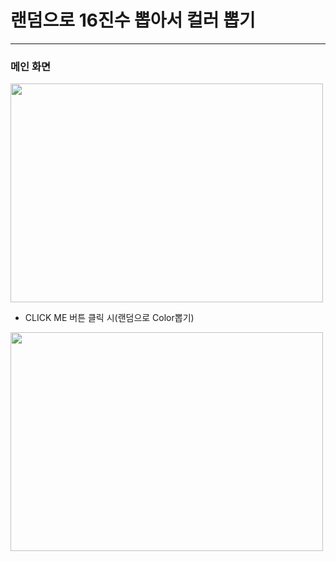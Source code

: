 # 랜덤으로 16진수 뽑아서 컬러 뽑기

<hr>

### 메인 화면
<img src="https://user-images.githubusercontent.com/74242937/105952828-7dbfc900-60b5-11eb-9f10-b944993afaaf.PNG" width="500px" height="350px" />

- CLICK ME 버튼 클릭 시(랜덤으로 Color뽑기)
<img src="https://user-images.githubusercontent.com/74242937/105956216-cfb71d80-60ba-11eb-97e1-b31c347b2eb9.gif" width="500px" height="350px" />
